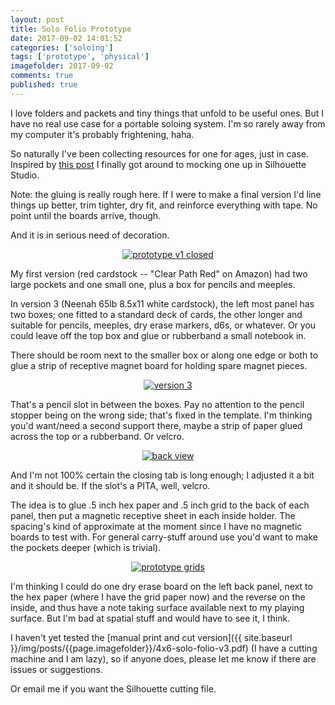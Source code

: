 ```yaml
---
layout: post
title: Solo Folio Prototype
date: 2017-09-02 14:01:52
categories: ['soloing']
tags: ['prototype', 'physical']
imagefolder: 2017-09-02
comments: true
published: true
---
```


I love folders and packets and tiny things that unfold to be useful ones. But I have no real use case for a portable soloing system. I'm so rarely away from my computer it's probably frightening, haha.

So naturally I've been collecting resources for one for ages, just in case. Inspired by [this post](https://plus.google.com/+SDSalyer/posts/AvTntxw1VSW?fscid=z12vyjchszigxze1v23dtzozrzmlzzj35.1504382150111081) I finally got around to mocking one up in Silhouette Studio.

<!--more-->

Note: the gluing is really rough here. If I were to make a final version I'd line things up better, trim tighter, dry fit, and reinforce everything with tape. No point until the boards arrive, though.

And it is in serious need of decoration.

<center>
<a href="{{ site.baseurl }}/img/posts/{{page.imagefolder}}/one.jpg" target="new">
<img src="{{ site.baseurl }}/img/posts/{{page.imagefolder}}/one.jpg" alt="prototype v1 closed">
</a><br>
</center>

My first version (red cardstock -- "Clear Path Red" on Amazon) had two large pockets and one small one, plus a box for pencils and meeples.

In version 3 (Neenah 65lb 8.5x11 white cardstock), the left most panel has two boxes; one fitted to a standard deck of cards, the other longer and suitable for pencils, meeples, dry erase markers, d6s, or whatever. Or you could leave off the top box and glue or rubberband a small notebook in.

There should be room next to the smaller box or along one edge or both to glue a strip of receptive magnet board for holding spare magnet pieces.

<center>
<a href="{{ site.baseurl }}/img/posts/{{page.imagefolder}}/two.jpg" target="new">
<img src="{{ site.baseurl }}/img/posts/{{page.imagefolder}}/two.jpg" alt="version 3">
</a><br>
</center>

That's a pencil slot in between the boxes. Pay no attention to the pencil stopper being on the wrong side; that's fixed in the template. I'm thinking you'd want/need a second support there, maybe a strip of paper glued across the top or a rubberband. Or velcro.

<center>
<a href="{{ site.baseurl }}/img/posts/{{page.imagefolder}}/three.jpg" target="new">
<img src="{{ site.baseurl }}/img/posts/{{page.imagefolder}}/three.jpg" alt="back view">
</a><br>
</center>

And I'm not 100% certain the closing tab is long enough; I adjusted it a bit and it should be. If the slot's a PITA, well, velcro.

The idea is to glue .5 inch hex paper and .5 inch grid to the back of each panel, then put a magnetic receptive sheet in each inside holder. The spacing's kind of approximate at the moment since I have no magnetic boards to test with. For general carry-stuff around use you'd want to make the pockets deeper (which is trivial).

<center>
<a href="{{ site.baseurl }}/img/posts/{{page.imagefolder}}/four.jpg" target="new">
<img src="{{ site.baseurl }}/img/posts/{{page.imagefolder}}/four.jpg" alt="prototype grids">
</a><br>
</center>

I'm thinking I could do one dry erase board on the left back panel, next to the hex paper (where I have the grid paper now) and the reverse on the inside, and thus have a note taking surface available next to my playing surface. But I'm bad at spatial stuff and would have to see it, I think.

I haven't yet tested the [manual print and cut version]({{ site.baseurl }}/img/posts/{{page.imagefolder}}/4x6-solo-folio-v3.pdf) (I have a cutting machine and I am lazy), so if anyone does, please let me know if there are issues or suggestions.

Or email me if you want the Silhouette cutting file.
